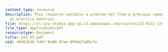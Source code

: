 ```yaml
---
content_type: resource
description: This resource contains a problem set from a previous semester, provided
  as practice material.
file: https://ol-ocw-studio-app-qa.s3.amazonaws.com/courses/22-611j-introduction-to-plasma-physics-i-fall-2006/d8463b46fd6f6e8887ee899e67a90cfa_ps6_05.pdf
file_type: application/pdf
resourcetype: Document
title: ps6_05.pdf
uid: d8463b46-fd6f-6e88-87ee-899e67a90cfa
---
```

